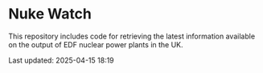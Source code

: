 # Nuke Watch

This repository includes code for retrieving the latest information available on the output of EDF nuclear power plants in the UK.

Last updated: 2025-04-15 18:19